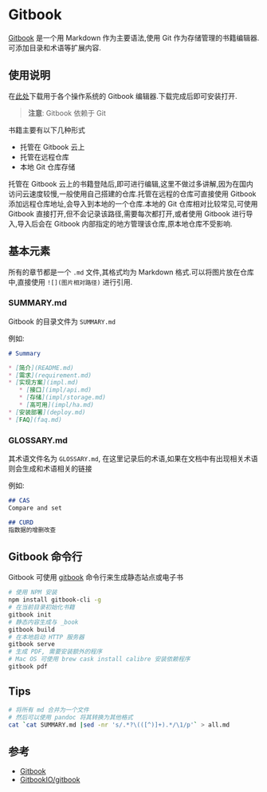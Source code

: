 # Gitbook
[Gitbook](https://www.gitbook.com/) 是一个用 Markdown 作为主要语法,使用 Git 作为存储管理的书籍编辑器.可添加目录和术语等扩展内容.

## 使用说明

在[此处](https://www.gitbook.com/editor)下载用于各个操作系统的 Gitbook 编辑器.下载完成后即可安装打开.

> __注意__: Gitbook 依赖于 Git

书籍主要有以下几种形式

* 托管在 Gitbook 云上
* 托管在远程仓库
* 本地 Git 仓库存储

托管在 Gitbook 云上的书籍登陆后,即可进行编辑,这里不做过多讲解,因为在国内访问云速度较慢,一般使用自己搭建的仓库.托管在远程的仓库可直接使用 Gitbook 添加远程仓库地址,会导入到本地的一个仓库.本地的 Git 仓库相对比较常见,可使用 Gitbook 直接打开,但不会记录该路径,需要每次都打开,或者使用 Gitbook 进行导入,导入后会在 Gitbook 内部指定的地方管理该仓库,原本地仓库不受影响.

## 基本元素

所有的章节都是一个 `.md` 文件,其格式均为 Markdown 格式.可以将图片放在仓库中,直接使用 `![](图片相对路径)` 进行引用.

### SUMMARY.md
Gitbook 的目录文件为 `SUMMARY.md`

例如:

```markdown
# Summary

* [简介](README.md)
* [需求](requirement.md)
* [实现方案](impl.md)
   * [接口](impl/api.md)
   * [存储](impl/storage.md)
   * [高可用](impl/ha.md)
* [安装部署](deploy.md)
* [FAQ](faq.md)
```

### GLOSSARY.md
其术语文件名为 `GLOSSARY.md`, 在这里记录后的术语,如果在文档中有出现相关术语则会生成和术语相关的链接

例如:

```markdown
## CAS
Compare and set

## CURD
指数据的增删改查
```

## Gitbook 命令行
Gitbook 可使用 [gitbook](https://github.com/GitbookIO/gitbook) 命令行来生成静态站点或电子书

```bash
# 使用 NPM 安装
npm install gitbook-cli -g
# 在当前目录初始化书籍
gitbook init
# 静态内容生成与 _book
gitbook build
# 在本地启动 HTTP 服务器
gitbook serve
# 生成 PDF, 需要安装额外的程序
# Mac OS 可使用 brew cask install calibre 安装依赖程序
gitbook pdf
```

## Tips
```bash
# 将所有 md 合并为一个文件
# 然后可以使用 pandoc 将其转换为其他格式
cat `cat SUMMARY.md |sed -nr 's/.*?\(([^)]+).*/\1/p'` > all.md
```

## 参考

* [Gitbook](https://www.gitbook.com/)
* [GitbookIO/gitbook](https://github.com/GitbookIO/gitbook)
